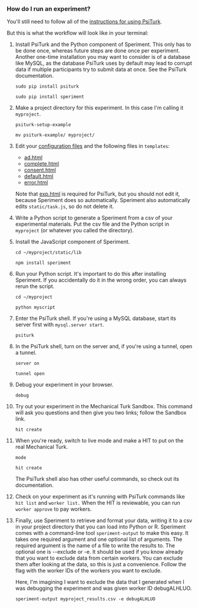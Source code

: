 ### How do I run an experiment?
You'll still need to follow all of the [instructions for using PsiTurk](psiturk.readthedocs.org).

But this is what the workflow will look like in your terminal:

1. Install PsiTurk and the Python component of Speriment. This only has to be done once, whereas future steps are done once per experiment.
Another one-time installation you may want to consider is of a database like MySQL, as the database PsiTurk uses by default may lead to corrupt data
if multiple participants try to submit data at once. See the PsiTurk documentation.

    `sudo pip install psiturk`

    `sudo pip install speriment`

2. Make a project directory for this experiment. In this case I'm calling it `myproject`.

    `psiturk-setup-example`

    `mv psiturk-example/ myproject/`

3. Edit your [configuration files](http://psiturk.readthedocs.org/en/latest/configuration.html) and the following files in `templates`:
    - [ad.html](http://psiturk.readthedocs.org/en/latest/file_desc/ad_html.html)
    - [complete.html](http://psiturk.readthedocs.org/en/latest/file_desc/complete_html.html)
    - [consent.html](http://psiturk.readthedocs.org/en/latest/file_desc/consent_html.html)
    - [default.html](http://psiturk.readthedocs.org/en/latest/file_desc/default_html.html)
    - [error.html](http://psiturk.readthedocs.org/en/latest/file_desc/error_html.html)

    Note that [exp.html](http://psiturk.readthedocs.org/en/latest/file_desc/exp_html.html) is required for PsiTurk, but you should not edit it, because Speriment does so automatically. Speriment also automatically edits `static/task.js`, so do not delete it.

4. Write a Python script to generate a Speriment from a csv of your experimental
materials. Put the csv file and the Python script in `myproject` (or whatever
you called the directory).

5. Install the JavaScript component of Speriment.

    `cd ~/myproject/static/lib`

    `npm install speriment`

6. Run your Python script. It's important to do this after installing Speriment. If you accidentally do it in the wrong order, you can always rerun the script.

    `cd ~/myproject`

    `python myscript`

7. Enter the PsiTurk shell. If you're using a MySQL database, start its server first with `mysql.server start`.

    `psiturk`

8. In the PsiTurk shell, turn on the server and, if you're using a tunnel, open a tunnel.

    `server on`

    `tunnel open`

9. Debug your experiment in your browser.

    `debug`

10. Try out your experiment in the Mechanical Turk Sandbox. This command will ask you questions and then give you two links; follow the Sandbox link.

    `hit create`

11. When you're ready, switch to live mode and make a HIT to put on the real Mechanical Turk.

    `mode`

    `hit create`

    The PsiTurk shell also has other useful commands, so check out its documentation.

12. Check on your experiment as it's running with PsiTurk commands like `hit list` and `worker list.` When the HIT is reviewable, you can run `worker approve` to pay workers.

13. Finally, use Speriment to retrieve and format your data, writing it to a
    csv in your project directory that you can load into Python or R. Speriment
    comes with a command-line tool `speriment-output` to make this easy. It
    takes one required argument and one optional list of arguments. The required argument is
    the name of a file to write the results to. The optional one is --exclude
    or -e.  It should be used if you know already that you want to exclude data
    from certain workers. You can exclude them after looking at the data, so
    this is just a convenience. Follow the flag with the worker IDs of the
    workers you want to exclude.

    Here, I'm imagining I want to exclude the data that I generated
    when I was debugging the experiment and was given worker ID debugALHLUO.

    `speriment-output myproject_results.csv -e debugALHLUO`


